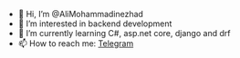- 👋 Hi, I’m @AliMohammadinezhad
- 👀 I’m interested in backend development 
- 🌱 I’m currently learning C#, asp.net core, django and drf
- 📫 How to reach me: <a href="t.me/alimn_2003">Telegram</a>


<!---
AliMohammadinezhad/AliMohammadinezhad is a ✨ special ✨ repository because its `README.md` (this file) appears on your GitHub profile.
You can click the Preview link to take a look at your changes.
--->
